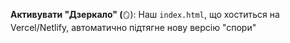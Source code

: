**Активувати "Дзеркало" (**`🪞`): Наш `index.html`, що хоститься на Vercel/Netlify, автоматично підтягне нову версію "спори"